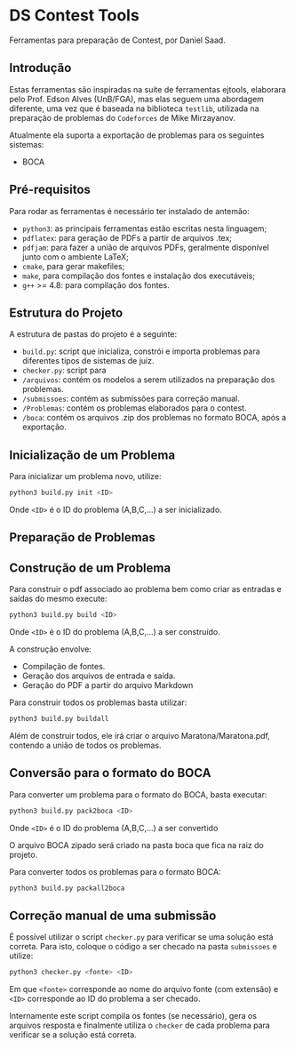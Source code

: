 # DS Contest Tools

Ferramentas para preparação de Contest, por Daniel Saad.


## Introdução

Estas ferramentas são inspiradas na suíte de ferramentas ejtools, elaborara pelo Prof. Edson Alves (UnB/FGA), mas elas seguem uma abordagem diferente, uma vez que é baseada na biblioteca `testlib`, utilizada na preparação de problemas do `Codeforces` de Mike Mirzayanov.

Atualmente ela suporta a exportação de problemas para os seguintes sistemas:
* BOCA


## Pré-requisitos

Para rodar as ferramentas é necessário ter instalado de antemão:
* `python3`: as principais ferramentas estão escritas nesta linguagem;
* `pdflatex`: para geração de PDFs a partir de arquivos .tex;
* `pdfjam`: para fazer a união de arquivos PDFs,  geralmente disponível junto com o ambiente LaTeX;
* `cmake`, para gerar makefiles;
* `make`, para compilação dos fontes e instalação dos executáveis;
* `g++` >= 4.8: para compilação dos fontes.


## Estrutura do Projeto

A estrutura de pastas do projeto é a seguinte:

* `build.py`: script que inicializa, constrói e importa problemas para diferentes tipos de sistemas de juiz.
* `checker.py`: script para
* `/arquivos`: contém os modelos a serem utilizados na preparação dos problemas.
* `/submissoes`: contém as submissões para correção manual.
* `/Problemas`: contém os problemas elaborados para o contest.
* `/boca`: contém os arquivos .zip dos problemas no formato BOCA, após a exportação.
## Inicialização de um Problema

Para inicializar um problema novo, utilize:
```sh
python3 build.py init <ID>
```

Onde `<ID>` é o ID do problema (A,B,C,...) a ser inicializado.

## Preparação de Problemas

## Construção de um Problema
Para construir o pdf associado ao problema bem como criar as entradas e saídas do mesmo execute:
```sh
python3 build.py build <ID>
```
Onde `<ID>` é o ID do problema (A,B,C,...) a ser construído.

A construção envolve:

* Compilação de fontes.
* Geração dos  arquivos de entrada e saída.
* Geração do PDF a partir do arquivo Markdown

Para construir todos os problemas basta utilizar:

```sh
python3 build.py buildall
```

Além de construir todos, ele irá criar o arquivo Maratona/Maratona.pdf, contendo a união de todos os problemas.

## Conversão para o formato do BOCA

Para converter um problema para o formato do BOCA, basta executar:
```sh
python3 build.py pack2boca <ID>
```
Onde `<ID>` é o ID do problema (A,B,C,...) a ser convertido

O arquivo BOCA zipado será criado na pasta boca que fica na raiz do projeto.

Para converter todos os problemas para o formato BOCA:

```sh
python3 build.py packall2boca
```

## Correção manual de uma submissão

É possível utilizar o script `checker.py` para verificar se uma solução está correta.
Para isto, coloque o código a ser checado na pasta `submissoes` e utilize:

```sh
python3 checker.py <fonte> <ID>
```

Em que `<fonte>` corresponde ao nome do arquivo fonte (com extensão) e `<ID>` corresponde ao ID do problema a ser checado.

Internamente este script compila os fontes (se necessário), gera os arquivos resposta e finalmente utiliza o `checker`
de cada problema para verificar se a solução está correta. 

